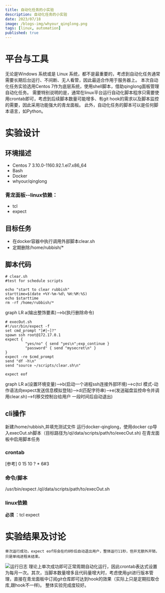 ```yaml
---
title: 自动化任务的小实验
description: 自动化任务的小实验
date: 2023/07/18
image: /blogs-img/whyour_qinglong.png
tags: [linux, automation]
published: true
---
```


# 平台与工具

无论是Windows 系统或是 Linux 系统，都不是最重要的，考虑到自动化任务通常需要长期后台运行、不间断、无人看管，因此最适合作用于服务器上。
本次自动化任务实验选用Centos 7作为底层系统，使用shell脚本，借助qinglong面板管理自动化任务。
需要特别说明的是，通常在linux平台运行自动化脚本程序只需要使用crontab即可，考虑到后续脚本数量可能增多、有git hook的需求以及脚本监控的需要，因此采用功能强大的青龙面板。
此外，自动化任务的脚本可以是任何脚本语言，如Python。

# 实验设计

## 环境描述

- Centos 7 3.10.0-1160.92.1.el7.x86_64
- Bash
- Docker
- whyour/qinglong

### 青龙面板--linux依赖：

- tcl
- expect

## 目标任务

- 在docker容器中执行调用外部脚本clear.sh
- 定期删除/home/rubbish/\*

## 脚本代码

```shell
# clear.sh
#test for schedule scripts

echo "start to clear rubbish"
starttime=$(date +%Y-%m-%d\ %H:%M:%S)
echo $starttime
rm -rf /home/rubbish/*
```

<mermaid>
graph LR
a(输出整饰要素)-->b(执行删除命令)
</mermaid>

```shell
# execOut.sh
#!/usr/bin/expect -f
set cmd_prompt "]#|~]?"
spawn ssh root@172.17.0.1
expect {
		 "yes/no" { send "yes\n";exp_continue }
		 "password" { send "mysecret\n" }
}
expect -re $cmd_prompt
send "df -h\n"
send "source ~/scripts/clear.sh\n"

expect eof
```

<mermaid>
graph LR
a(设置环境变量)-->b(启动一个进程ssh连接外部环境)-->c(tcl 模式-动作语法向expect发送信息模拟登陆)-->d(匹配字符串)-->e(发送磁盘监控命令并调用clear.sh)-->f(移交控制台给用户 一段时间后自动退出)
</mermaid>

## cli操作

新建/home/rubbish,并填充测试文件
运行docker-qinglong，使用docker cp导入execOut.sh脚本（目标路径为/ql/data/scripts/path/to/execOut.sh)
在青龙面板中启用脚本任务

### crontab

[参考] 0 15 10 ? \* 6#3

### 命令/脚本

/usr/bin/expect /ql/data/scripts/path/to/execOut.sh

### linux依赖

**必须** ：tcl expect

# 实验结果及讨论

```
单次运行成功，expect eof将会在约8秒后自动退出用户，整体运行11秒，但并无额外开销，只是单纯进程未结束。
```

![运行日志](https://image.gumengya.com/i/2023/07/19/64b6db336e890.png)
理论上单次成功即可正常周期自动化运行，因此crontab表达式设置为每月一次。其次，当脚本数量增多且代码量增大时，考虑使用git进行版本管理，直接在青龙面板中订阅git仓库即可达到hook的效果（实际上只是定期拉取仓库,跟hook不一样)。
整体实验完成度较好。
